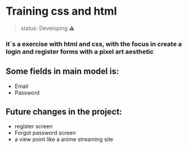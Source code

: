 # Training css and html
> status: Developing ⚠️

### it´s a exercise with html and css, with the focus in create a login and register forms with a pixel art aesthetic
## Some fields in main model is:
+ Email
+ Password
## Future changes in the project:
+ register screen
+ Forgot password screen
+ a view point like a anime streaming site
  

